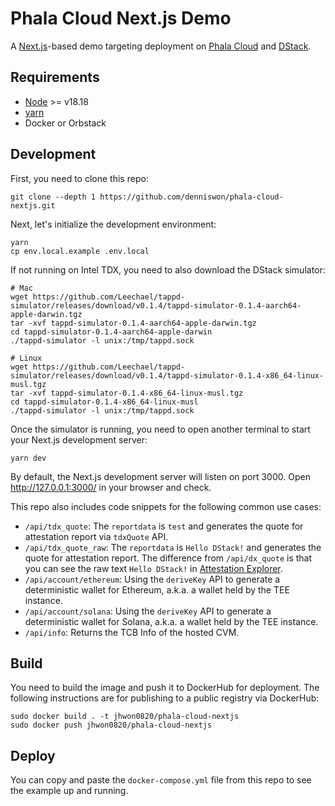 # Phala Cloud Next.js Demo

A [Next.js](https://nextjs.org/)-based demo targeting deployment on [Phala Cloud](https://cloud.phala.network/) and [DStack](https://github.com/dstack-TEE/dstack/).

## Requirements
- [Node](https://nodejs.org/en) >= v18.18
- [yarn](https://yarnpkg.com/)
- Docker or Orbstack

## Development

First, you need to clone this repo:

```shell
git clone --depth 1 https://github.com/denniswon/phala-cloud-nextjs.git
```

Next, let's initialize the development environment:

```shell
yarn
cp env.local.example .env.local
```

If not running on Intel TDX, you need to also download the DStack simulator:

```shell
# Mac
wget https://github.com/Leechael/tappd-simulator/releases/download/v0.1.4/tappd-simulator-0.1.4-aarch64-apple-darwin.tgz
tar -xvf tappd-simulator-0.1.4-aarch64-apple-darwin.tgz
cd tappd-simulator-0.1.4-aarch64-apple-darwin
./tappd-simulator -l unix:/tmp/tappd.sock

# Linux
wget https://github.com/Leechael/tappd-simulator/releases/download/v0.1.4/tappd-simulator-0.1.4-x86_64-linux-musl.tgz
tar -xvf tappd-simulator-0.1.4-x86_64-linux-musl.tgz
cd tappd-simulator-0.1.4-x86_64-linux-musl
./tappd-simulator -l unix:/tmp/tappd.sock
```

Once the simulator is running, you need to open another terminal to start your Next.js development server:

```shell
yarn dev
```

By default, the Next.js development server will listen on port 3000. Open http://127.0.0.1:3000/ in your browser and check.

This repo also includes code snippets for the following common use cases:

- `/api/tdx_quote`: The `reportdata` is `test` and generates the quote for attestation report via `tdxQuote` API.
- `/api/tdx_quote_raw`: The `reportdata` is `Hello DStack!` and generates the quote for attestation report. The difference from `/api/dx_quote` is that you can see the raw text `Hello DStack!` in [Attestation Explorer](https://proof.t16z.com/).
- `/api/account/ethereum`: Using the `deriveKey` API to generate a deterministic wallet for Ethereum, a.k.a. a wallet held by the TEE instance.
- `/api/account/solana`: Using the `deriveKey` API to generate a deterministic wallet for Solana, a.k.a. a wallet held by the TEE instance.
- `/api/info`: Returns the TCB Info of the hosted CVM.

## Build

You need to build the image and push it to DockerHub for deployment. The following instructions are for publishing to a public registry via DockerHub:

```shell
sudo docker build . -t jhwon0820/phala-cloud-nextjs
sudo docker push jhwon0820/phala-cloud-nextjs
```

## Deploy

You can copy and paste the `docker-compose.yml` file from this repo to see the example up and running.